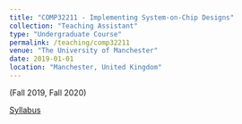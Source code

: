 ```yaml
---
title: "COMP32211 - Implementing System-on-Chip Designs"
collection: "Teaching Assistant"
type: "Undergraduate Course"
permalink: /teaching/comp32211
venue: "The University of Manchester"
date: 2019-01-01
location: "Manchester, United Kingdom"
---
```

(Fall 2019, Fall 2020)

[Syllabus](http://syllabus.cs.manchester.ac.uk/ugt/2018/COMP32211/)